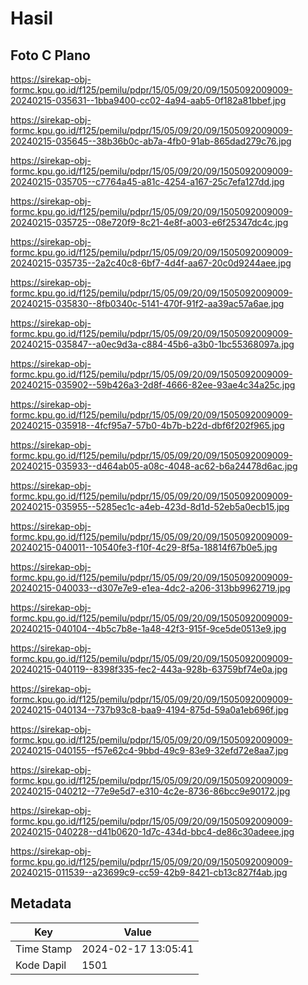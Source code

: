 # Hasil

## Foto C Plano

https://sirekap-obj-formc.kpu.go.id/f125/pemilu/pdpr/15/05/09/20/09/1505092009009-20240215-035631--1bba9400-cc02-4a94-aab5-0f182a81bbef.jpg

https://sirekap-obj-formc.kpu.go.id/f125/pemilu/pdpr/15/05/09/20/09/1505092009009-20240215-035645--38b36b0c-ab7a-4fb0-91ab-865dad279c76.jpg

https://sirekap-obj-formc.kpu.go.id/f125/pemilu/pdpr/15/05/09/20/09/1505092009009-20240215-035705--c7764a45-a81c-4254-a167-25c7efa127dd.jpg

https://sirekap-obj-formc.kpu.go.id/f125/pemilu/pdpr/15/05/09/20/09/1505092009009-20240215-035725--08e720f9-8c21-4e8f-a003-e6f25347dc4c.jpg

https://sirekap-obj-formc.kpu.go.id/f125/pemilu/pdpr/15/05/09/20/09/1505092009009-20240215-035735--2a2c40c8-6bf7-4d4f-aa67-20c0d9244aee.jpg

https://sirekap-obj-formc.kpu.go.id/f125/pemilu/pdpr/15/05/09/20/09/1505092009009-20240215-035830--8fb0340c-5141-470f-91f2-aa39ac57a6ae.jpg

https://sirekap-obj-formc.kpu.go.id/f125/pemilu/pdpr/15/05/09/20/09/1505092009009-20240215-035847--a0ec9d3a-c884-45b6-a3b0-1bc55368097a.jpg

https://sirekap-obj-formc.kpu.go.id/f125/pemilu/pdpr/15/05/09/20/09/1505092009009-20240215-035902--59b426a3-2d8f-4666-82ee-93ae4c34a25c.jpg

https://sirekap-obj-formc.kpu.go.id/f125/pemilu/pdpr/15/05/09/20/09/1505092009009-20240215-035918--4fcf95a7-57b0-4b7b-b22d-dbf6f202f965.jpg

https://sirekap-obj-formc.kpu.go.id/f125/pemilu/pdpr/15/05/09/20/09/1505092009009-20240215-035933--d464ab05-a08c-4048-ac62-b6a24478d6ac.jpg

https://sirekap-obj-formc.kpu.go.id/f125/pemilu/pdpr/15/05/09/20/09/1505092009009-20240215-035955--5285ec1c-a4eb-423d-8d1d-52eb5a0ecb15.jpg

https://sirekap-obj-formc.kpu.go.id/f125/pemilu/pdpr/15/05/09/20/09/1505092009009-20240215-040011--10540fe3-f10f-4c29-8f5a-18814f67b0e5.jpg

https://sirekap-obj-formc.kpu.go.id/f125/pemilu/pdpr/15/05/09/20/09/1505092009009-20240215-040033--d307e7e9-e1ea-4dc2-a206-313bb9962719.jpg

https://sirekap-obj-formc.kpu.go.id/f125/pemilu/pdpr/15/05/09/20/09/1505092009009-20240215-040104--4b5c7b8e-1a48-42f3-915f-9ce5de0513e9.jpg

https://sirekap-obj-formc.kpu.go.id/f125/pemilu/pdpr/15/05/09/20/09/1505092009009-20240215-040119--8398f335-fec2-443a-928b-63759bf74e0a.jpg

https://sirekap-obj-formc.kpu.go.id/f125/pemilu/pdpr/15/05/09/20/09/1505092009009-20240215-040134--737b93c8-baa9-4194-875d-59a0a1eb696f.jpg

https://sirekap-obj-formc.kpu.go.id/f125/pemilu/pdpr/15/05/09/20/09/1505092009009-20240215-040155--f57e62c4-9bbd-49c9-83e9-32efd72e8aa7.jpg

https://sirekap-obj-formc.kpu.go.id/f125/pemilu/pdpr/15/05/09/20/09/1505092009009-20240215-040212--77e9e5d7-e310-4c2e-8736-86bcc9e90172.jpg

https://sirekap-obj-formc.kpu.go.id/f125/pemilu/pdpr/15/05/09/20/09/1505092009009-20240215-040228--d41b0620-1d7c-434d-bbc4-de86c30adeee.jpg

https://sirekap-obj-formc.kpu.go.id/f125/pemilu/pdpr/15/05/09/20/09/1505092009009-20240215-011539--a23699c9-cc59-42b9-8421-cb13c827f4ab.jpg


## Metadata

| Key        | Value               |
| ---------- | ------------------- |
| Time Stamp | 2024-02-17 13:05:41 |
| Kode Dapil | 1501                |



